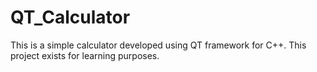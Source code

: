 # QT_Calculator
This is a simple calculator developed using QT framework for C++. This project exists for learning purposes.
